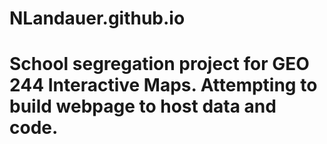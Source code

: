 # NLandauer.github.io

# School segregation project for GEO 244 Interactive Maps. Attempting to build webpage to host data and code.
